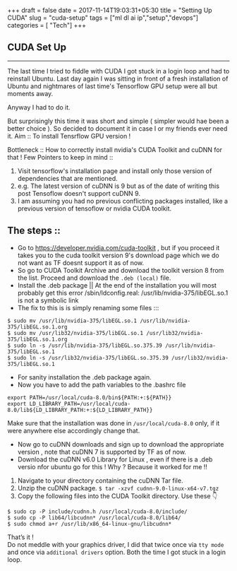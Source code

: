 +++
draft = false
date = 2017-11-14T19:03:31+05:30
title = "Setting Up CUDA"
slug = "cuda-setup"
tags = ["ml dl ai ip","setup","devops"]
categories = [ "Tech"]
+++

## CUDA Set Up

---

The last time I tried to fiddle with CUDA I got stuck in a login loop and had to reinstall Ubuntu.
Last day again I was sitting in front of a fresh installation of Ubuntu and nightmares of last time's Tensorflow GPU setup were all but moments away.

Anyway I had to do it.

But surprisingly this time it was short and simple ( simpler would hae been a better choice ).
So decided to document it in case I or my friends ever need it.
Aim :: To install Tensrflow GPU version !

Bottleneck :: How to correctly install nvidia's CUDA Toolkit and cuDNN for that !
Few Pointers to keep in mind ::

1. Visit tensorflow's installation page and install only those version of dependencies that are mentioned.
2. e.g. The latest version of cuDNN is 9 but as of the date of writing this post Tensoflow doesn't support cuDNN 9.
3. I am assuming you had no previous conflicting packages installed, like a previous version of tensoflow or nvidia CUDA toolkit.

## The steps ::

- Go to https://developer.nvidia.com/cuda-toolkit , but if you proceed it takes you to the cuda toolkit version 9's download page which we do not want as TF doesnt support it as of now.
- So go to CUDA Toolkit Archive and download the toolkit version 8 from the list. Proceed and download the `.deb (local)` file.
- Install the .deb package || At the end of the installation you will most probably get this error
  /sbin/ldconfig.real: /usr/lib/nvidia-375/libEGL.so.1 is not a symbolic link
- The fix to this is is simply renaming some files :::

```
$ sudo mv /usr/lib/nvidia-375/libEGL.so.1 /usr/lib/nvidia-375/libEGL.so.1.org
$ sudo mv /usr/lib32/nvidia-375/libEGL.so.1 /usr/lib32/nvidia-375/libEGL.so.1.org
$ sudo ln -s /usr/lib/nvidia-375/libEGL.so.375.39 /usr/lib/nvidia-375/libEGL.so.1
$ sudo ln -s /usr/lib32/nvidia-375/libEGL.so.375.39 /usr/lib32/nvidia-375/libEGL.so.1
```

- For sanity installation the .deb package again.
- Now you have to add the path variables to the .bashrc file

```
export PATH=/usr/local/cuda-8.0/bin${PATH:+:${PATH}}
export LD_LIBRARY_PATH=/usr/local/cuda-8.0/lib${LD_LIBRARY_PATH:+:${LD_LIBRARY_PATH}}
```

Make sure that the installation was done in `/usr/local/cuda-8.0` only, if it were anywhere else accordingly change that.

- Now go to cuDNN downloads and sign up to download the appropriate version , note that cuDNN 7 is supported by TF as of now.
- Download the cuDNN v6.0 Library for Linux , even if there is a .deb versio nfor ubuntu go for this ! Why ? Because it worked for me !!

1.  Navigate to your <cudnnpath> directory containing the cuDNN Tar file.
2.  Unzip the cuDNN package.
    `$ tar -xzvf cudnn-9.0-linux-x64-v7.tgz`
3.  Copy the following files into the CUDA Toolkit directory. Use these 👇

```
$ sudo cp -P include/cudnn.h /usr/local/cuda-8.0/include/
$ sudo cp -P lib64/libcudnn* /usr/local/cuda-8.0/lib64/
$ sudo chmod a+r /usr/lib/x86_64-linux-gnu/libcudnn*
```

That’s it ! <br>
Do not meddle with your graphics driver, I did that twice once via `tty mode` and once via `additional drivers` option. Both the time I got stuck in a login loop.
